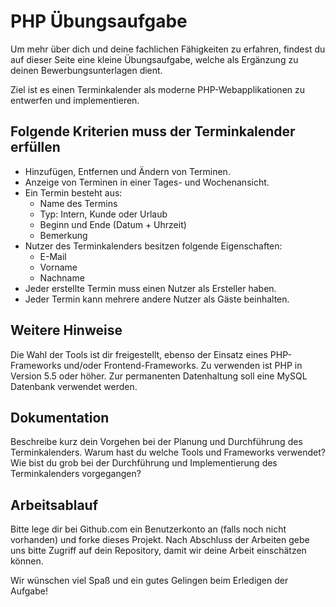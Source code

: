 # PHP Übungsaufgabe

Um mehr über dich und deine fachlichen Fähigkeiten zu erfahren, findest du auf dieser Seite eine kleine Übungsaufgabe, welche als Ergänzung zu deinen Bewerbungsunterlagen dient.

Ziel ist es einen Terminkalender als moderne PHP-Webapplikationen zu entwerfen und implementieren.

## Folgende Kriterien muss der Terminkalender erfüllen
* Hinzufügen, Entfernen  und Ändern von Terminen.
* Anzeige von Terminen in einer Tages- und Wochenansicht.
* Ein Termin besteht aus:
  * Name des Termins
  * Typ: Intern, Kunde oder Urlaub
  * Beginn und Ende (Datum + Uhrzeit)
  * Bemerkung
* Nutzer des Terminkalenders besitzen folgende Eigenschaften:
  * E-Mail
  * Vorname
  * Nachname
* Jeder erstellte Termin muss einen Nutzer als Ersteller haben.
* Jeder Termin kann mehrere andere Nutzer als Gäste beinhalten.

## Weitere Hinweise
Die Wahl der Tools ist dir freigestellt, ebenso der Einsatz eines PHP-Frameworks und/oder Frontend-Frameworks. Zu verwenden ist PHP in Version 5.5 oder höher. Zur permanenten Datenhaltung soll eine MySQL Datenbank verwendet werden.

## Dokumentation
Beschreibe kurz dein Vorgehen bei der Planung und Durchführung des Terminkalenders. Warum hast du welche Tools und Frameworks verwendet? Wie bist du grob bei der Durchführung und Implementierung des Terminkalenders vorgegangen?

## Arbeitsablauf
Bitte lege dir bei Github.com ein Benutzerkonto an (falls noch nicht vorhanden) und forke dieses Projekt.
Nach Abschluss der Arbeiten gebe uns bitte Zugriff auf dein Repository, damit wir deine Arbeit einschätzen können.

Wir wünschen viel Spaß und ein gutes Gelingen beim Erledigen der Aufgabe!
